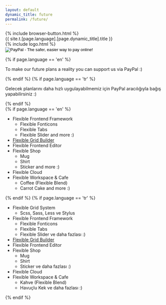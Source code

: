 ```yaml
---
layout: default
dynamic_title: future
permalink: /future/
---
```


<div class="dn-browser">
  <div class="dn-browser-header">
    {% include browser-button.html %}
    <div class="dn-style--title">{{ site.t.[page.language].[page.dynamic_title].title }}</div>
    {% include logo.html %}
  </div>
  <div class="dn-browser-body">
    <div class="dn-browser-body__item">
      <div class="dn-content">
        <form action="https://www.paypal.com/cgi-bin/webscr" method="post" target="_top">
          <input type="hidden" name="cmd" value="_s-xclick">
          <input type="hidden" name="hosted_button_id" value="NHEUHUB8863NS">
          <input type="image" src="/img/paypal-logo.svg" border="0" name="submit" alt="PayPal - The safer, easier way to pay online!">
          <img alt="" border="0" src="https://www.paypalobjects.com/tr_TR/i/scr/pixel.gif" width="1" height="1" alt="PayPal">
        </form>
        <div class="dn-space-16"></div>
        {% if page.language == 'en' %}
          <p>To make our future plans a reality you can support us via PayPal :)</p>
        {% endif %}
        {% if page.language == 'tr' %}
          <p>Gelecek planlarını daha hızlı uygulayabilmemiz için PayPal aracılığıyla bağış yapabilirsiniz :)</p>
        {% endif %}
        <div class="dn-space-16"></div>
        {% if page.language == 'en' %}
          <ul>
            <li>Flexible Frontend Framework
              <ul>
                <li>Flexible Fonticons</li>
                <li>Flexible Tabs</li>
                <li>Flexible Slider and more :)</li>
              </ul>
            </li>
            <li><a href="https://github.com/flexiblegs/grid-builder">Flexible Grid Builder</a></li>
            <li>Flexible Frontend Editor</li>
            <li>Flexible Shop
              <ul>
                <li>Mug</li>
                <li>Shirt</li>
                <li>Sticker and more :)</li>
              </ul>
            </li>
            <li>Flexible Cloud</li>
            <li>Flexible Workspace &amp; Cafe
              <ul>
                <li>Coffee (Flexible Blend)</li>
                <li>Carrot Cake and more :)</li>
              </ul>
            </li>
          </ul>
        {% endif %}
        {% if page.language == 'tr' %}
          <ul>
            <li>Flexible Grid System
              <ul>
                <li>Scss, Sass, Less ve Stylus</li>
              </ul>
            </li>
            <li>Flexible Frontend Framework
              <ul>
                <li>Flexible Fonticons</li>
                <li>Flexible Tabs</li>
                <li>Flexible Slider ve daha fazlası :)</li>
              </ul>
            </li>
            <li><a href="https://github.com/flexiblegs/grid-builder">Flexible Grid Builder</a></li>
            <li>Flexible Frontend Editor</li>
            <li>Flexible Shop
              <ul>
                <li>Mug</li>
                <li>Shirt</li>
                <li>Sticker ve daha fazlası :)</li>
              </ul>
            </li>
            <li>Flexible Cloud</li>
            <li>Flexible Workspace &amp; Cafe
              <ul>
                <li>Kahve (Flexible Blend)</li>
                <li>Havuçlu Kek ve daha fazlası :)</li>
              </ul>
            </li>
          </ul>
        {% endif %}
      </div>
    </div>
  </div>
</div>
